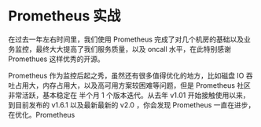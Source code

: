 # Prometheus 实战

在过去一年左右时间里，我们使用 Prometheus 完成了对几个机房的基础以及业务监控，最终大大提高了我们服务质量，以及  oncall 水平，在此特别感谢 Promethues 这样优秀的开源。

Prometheus 作为监控后起之秀，虽然还有很多值得优化的地方，比如磁盘 IO 吞吐占用大，内存占用大，以及高可用方案较困难等问题，但是 Prometheus 社区非常活跃，基本稳定在 半个月 1 个版本迭代。从去年 v1.01 开始接触使用以来，到目前发布的 v1.6.1 以及最新最新的 v2.0 ，你会发现 Prometheus 一直在进步，在优化。Prometheus

